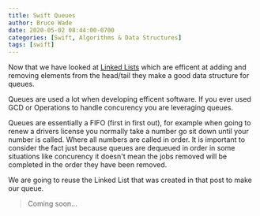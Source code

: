 ```yaml
---
title: Swift Queues
author: Bruce Wade
date: 2020-05-02 08:44:00-0700
categories: [Swift, Algorithms & Data Structures]
tags: [swift]
---
```


Now that we have looked at [Linked Lists](/posts/swift-linked-lists/) which are efficent at adding and removing elements from the head/tail they make a good data structure for queues.

Queues are used a lot when developing efficent software. If you ever used GCD or Operations to handle concurency you are leveraging queues.

Queues are essentially a FIFO (first in first out), for example when going to renew a drivers license you normally take a number go sit down until your number is called. Where all numbers are called in order. It is important to consider the fact just because queues are dequeued in order in some situations like concurency it doesn't mean the jobs removed will be completed in the order they have been removed. 

We are going to reuse the Linked List that was created in that post to make our queue.

> Coming soon...